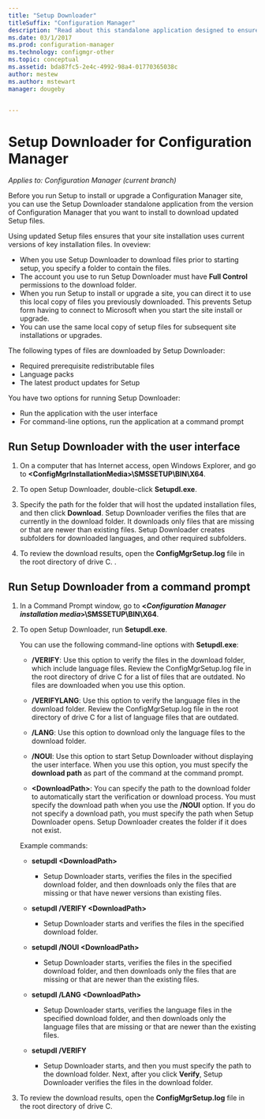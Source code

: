 ```yaml
---
title: "Setup Downloader"
titleSuffix: "Configuration Manager"
description: "Read about this standalone application designed to ensure your site installation uses current versions of key installation files."
ms.date: 03/1/2017
ms.prod: configuration-manager
ms.technology: configmgr-other
ms.topic: conceptual
ms.assetid: bda87fc5-2e4c-4992-98a4-01770365038c
author: mestew
ms.author: mstewart
manager: dougeby


---
```

# Setup Downloader for Configuration Manager

*Applies to: Configuration Manager (current branch)*

Before you run Setup to install or upgrade a Configuration Manager site, you can use the Setup Downloader standalone application from the version of Configuration Manager that you want to install to download updated Setup files.  

Using updated Setup files ensures that your site installation uses current versions of key installation files. In oveview:   
-   When you use Setup Downloader to download files prior to starting setup, you specify a folder to contain the files.  
-   The account you use to run Setup Downloader must have **Full Control** permissions to the download folder.  
-   When you run Setup to install or upgrade a site, you can direct it to use this local copy of files you previously downloaded. This prevents Setup form having to connect to Microsoft when you start the site install or upgrade.  
-   You can use the same local copy of setup files for subsequent site installations or upgrades.  

The following types of files are downloaded by Setup Downloader:  
-   Required prerequisite redistributable files  
-   Language packs  
-   The latest product updates for Setup  

You have two options for running Setup Downloader:
- Run the application with the user interface
- For command-line options, run the application at a command prompt


## Run Setup Downloader with the user interface  

1.  On a computer that has Internet access, open Windows Explorer, and go to **&lt;ConfigMgrInstallationMedia\>\SMSSETUP\BIN\X64**.  

2.  To open Setup Downloader, double-click **Setupdl.exe**.   

3. Specify the path for the folder that will host the updated installation files, and then click **Download**. Setup Downloader verifies the files that are currently in the download folder. It downloads only files that are missing or that are newer than existing files. Setup Downloader creates subfolders for downloaded languages, and other required subfolders.  

4.  To review the download results, open the **ConfigMgrSetup.log** file in the root directory of drive C.  .  

## Run Setup Downloader from a command prompt  

1.  In a Command Prompt window, go to **&lt;*Configuration Manager installation media*\>\SMSSETUP\BIN\X64**.   

2.  To open Setup Downloader, run  **Setupdl.exe**.

    You can use the following command-line options with **Setupdl.exe**:   

    -   **/VERIFY**: Use this option to verify the files in the download folder, which include language files. Review the ConfigMgrSetup.log file in the root directory of drive C for a list of files that are outdated. No files are downloaded when you use this option.  

    -   **/VERIFYLANG**: Use this option to verify the language files in the download folder. Review the ConfigMgrSetup.log file in the root directory of drive C for a list of language files that are outdated.

    -   **/LANG**: Use this option to download only the language files to the download folder.  

    -   **/NOUI**: Use this option to start Setup Downloader without displaying the user interface. When you use this option, you must specify the **download path** as part of the command at the command prompt.  

    -   **&lt;DownloadPath\>**: You can specify the path to the download folder to automatically start the verification or download process. You must specify the download path when you use the **/NOUI** option. If you do not specify a download path, you must specify the path when Setup Downloader opens. Setup Downloader creates the folder if it does not exist.  

    Example commands:

    -   **setupdl &lt;DownloadPath\>**  

        -   Setup Downloader starts, verifies the files in the specified download folder, and then downloads only the files that are missing or that have newer versions than existing files.     

    -   **setupdl /VERIFY &lt;DownloadPath\>**  

        -   Setup Downloader starts and verifies the files in the specified download folder.  

    -   **setupdl /NOUI &lt;DownloadPath\>**  

        -   Setup Downloader starts, verifies the files in the specified download folder, and then downloads only the files that are missing or that are newer than the existing files.  

    -   **setupdl /LANG  &lt;DownloadPath\>**  

        -   Setup Downloader starts, verifies the language files in the specified download folder, and then downloads only the language files that are missing or that are newer than the existing files.  

    -   **setupdl /VERIFY**  

        -   Setup Downloader starts, and then you must specify the path to the download folder. Next, after you click **Verify**, Setup Downloader verifies the files in the download folder.  

3.  To review the download results, open the **ConfigMgrSetup.log** file in the root directory of drive C.
